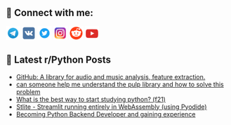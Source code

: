 ## 🔎 Connect with me:
[<img src="https://github.com/bullbesh/bullbesh/blob/main/images/Telegram.png" width="32" height="32" />](https://t.me/bullbesh)
[<img src="https://github.com/bullbesh/bullbesh/blob/main/images/VK.png" width="32" height="32" />](https://vk.com/bullbesh)
[<img src="https://github.com/bullbesh/bullbesh/blob/main/images/Twitter.png" width="32" height="32" />](https://twitter.com/bullbesh1)
[<img src="https://github.com/bullbesh/bullbesh/blob/main/images/Instagram.png" width="32" height="32" />](https://www.instagram.com/bullbesh)
[<img src="https://github.com/bullbesh/bullbesh/blob/main/images/Reddit.png" width="32" height="32" />](https://www.reddit.com/user/bullbesh)
[<img src="https://github.com/bullbesh/bullbesh/blob/main/images/YouTube.png" width="32" height="32" />](https://www.youtube.com/channel/UCtfjRs6uzgq5mfm8S06WTcg)

## 📕 Latest r/Python Posts
<!-- BLOG-POST-LIST:START -->
- [GitHub: A library for audio and music analysis, feature extraction.](https://www.reddit.com/r/Python/comments/11mqfew/github_a_library_for_audio_and_music_analysis/)
- [can someone help me understand the pulp library and how to solve this problem](https://www.reddit.com/r/Python/comments/11mpbkq/can_someone_help_me_understand_the_pulp_library/)
- [What is the best way to start studying python? &lpar;f21&rpar;](https://www.reddit.com/r/Python/comments/11mmdje/what_is_the_best_way_to_start_studying_python_f21/)
- [Stlite - Streamlit running entirely in WebAssembly &lpar;using Pyodide&rpar;](https://www.reddit.com/r/Python/comments/11mke1g/stlite_streamlit_running_entirely_in_webassembly/)
- [Becoming Python Backend Developer and gaining experience](https://www.reddit.com/r/Python/comments/11mjyy0/becoming_python_backend_developer_and_gaining/)
<!-- BLOG-POST-LIST:END -->
